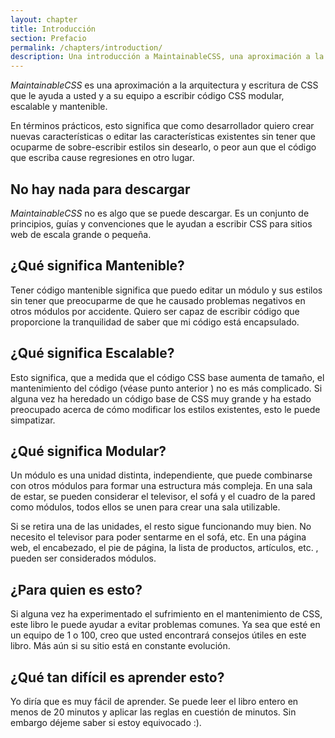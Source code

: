 ```yaml
---
layout: chapter
title: Introducción
section: Prefacio
permalink: /chapters/introduction/
description: Una introducción a MaintainableCSS, una aproximación a la escritura modular, escalable y por supuesto mantenible en CSS.
---
```


*MaintainableCSS* es una aproximación a la arquitectura y escritura de CSS que le ayuda a usted y a su equipo a escribir código CSS modular, escalable y mantenible.

En términos prácticos, esto significa que como desarrollador quiero crear nuevas características o editar las características existentes sin tener que ocuparme de sobre-escribir estilos sin desearlo, o peor aun que el código que escriba cause regresiones en otro lugar.

## No hay nada para descargar

*MaintainableCSS* no es algo que se puede descargar. Es un conjunto de principios, guías y convenciones que le ayudan a escribir CSS para sitios web de escala grande o pequeña.

## ¿Qué significa Mantenible?

Tener código mantenible significa que puedo editar un módulo y sus estilos sin tener que preocuparme de que he causado problemas negativos en otros módulos por accidente. Quiero ser capaz de escribir código que proporcione la tranquilidad de saber que mi código está encapsulado.

## ¿Qué significa Escalable?

Esto significa, que a medida que el código CSS base aumenta de tamaño, el mantenimiento del código (véase punto anterior ) no es más complicado. Si alguna vez ha heredado un código base de CSS muy grande y ha estado preocupado acerca de cómo modificar los estilos existentes, esto le puede simpatizar.

## ¿Qué significa Modular?

Un módulo es una unidad distinta, independiente, que puede combinarse con otros módulos para formar una estructura más compleja. En una sala de estar, se pueden considerar el televisor, el sofá y el cuadro de la pared como módulos, todos ellos se unen para crear una sala utilizable.

Si se retira una de las unidades, el resto sigue funcionando muy bien. No necesito el televisor para poder sentarme en el sofá, etc. En una página web, el encabezado, el pie de página, la lista de productos, artículos, etc. , pueden ser considerados módulos.

## ¿Para quien es esto?

Si alguna vez ha experimentado el sufrimiento en el mantenimiento de CSS, este libro le puede ayudar a evitar problemas comunes. Ya sea que esté en un equipo de 1 o 100, creo que usted encontrará consejos útiles en este libro. Más aún si su sitio está en constante evolución.

## ¿Qué tan difícil es aprender esto?

Yo diría que es muy fácil de aprender. Se puede leer el libro entero en menos de 20 minutos y aplicar las reglas en cuestión de minutos. Sin embargo déjeme saber si estoy equivocado :).
